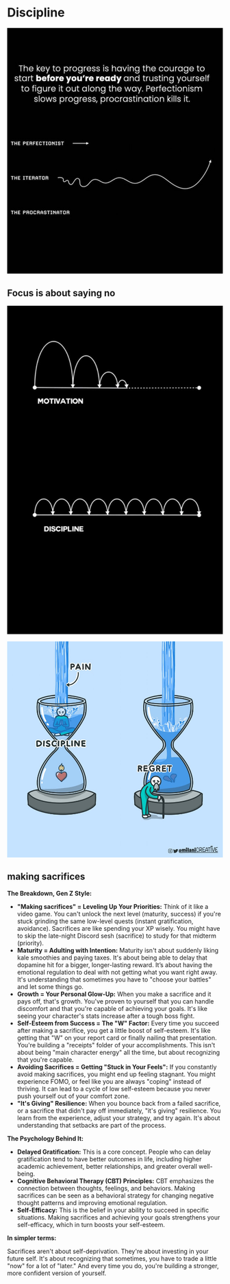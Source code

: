 # Discipline

![baby steps](<static/iterative approach.jpeg>)

## Focus is about saying no

![discipline](<static/motivated vs discipline meme.jpeg>)

![discipline](static/discipline.jpg)

## making sacrifices

**The Breakdown, Gen Z Style:**

* **"Making sacrifices" = Leveling Up Your Priorities:** Think of it like a video game. You can't unlock the next level (maturity, success) if you're stuck grinding the same low-level quests (instant gratification, avoidance). Sacrifices are like spending your XP wisely. You might have to skip the late-night Discord sesh (sacrifice) to study for that midterm (priority).
* **Maturity = Adulting with Intention:** Maturity isn't about suddenly liking kale smoothies and paying taxes. It's about being able to delay that dopamine hit for a bigger, longer-lasting reward. It’s about having the emotional regulation to deal with not getting what you want right away. It's understanding that sometimes you have to "choose your battles" and let some things go.
* **Growth = Your Personal Glow-Up:** When you make a sacrifice and it pays off, that's growth. You've proven to yourself that you can handle discomfort and that you're capable of achieving your goals. It's like seeing your character's stats increase after a tough boss fight.
* **Self-Esteem from Success = The "W" Factor:** Every time you succeed after making a sacrifice, you get a little boost of self-esteem. It's like getting that "W" on your report card or finally nailing that presentation. You're building a "receipts" folder of your accomplishments. This isn't about being "main character energy" all the time, but about recognizing that you're capable.
* **Avoiding Sacrifices = Getting "Stuck in Your Feels":** If you constantly avoid making sacrifices, you might end up feeling stagnant. You might experience FOMO, or feel like you are always "coping" instead of thriving. It can lead to a cycle of low self-esteem because you never push yourself out of your comfort zone.
* **"It's Giving" Resilience:** When you bounce back from a failed sacrifice, or a sacrifice that didn't pay off immediately, "it's giving" resilience. You learn from the experience, adjust your strategy, and try again. It's about understanding that setbacks are part of the process.

**The Psychology Behind It:**

* **Delayed Gratification:** This is a core concept. People who can delay gratification tend to have better outcomes in life, including higher academic achievement, better relationships, and greater overall well-being.
* **Cognitive Behavioral Therapy (CBT) Principles:** CBT emphasizes the connection between thoughts, feelings, and behaviors. Making sacrifices can be seen as a behavioral strategy for changing negative thought patterns and improving emotional regulation.
* **Self-Efficacy:** This is the belief in your ability to succeed in specific situations. Making sacrifices and achieving your goals strengthens your self-efficacy, which in turn boosts your self-esteem.

**In simpler terms:**

Sacrifices aren't about self-deprivation. They're about investing in your future self. It's about recognizing that sometimes, you have to trade a little "now" for a lot of "later." And every time you do, you're building a stronger, more confident version of yourself.
